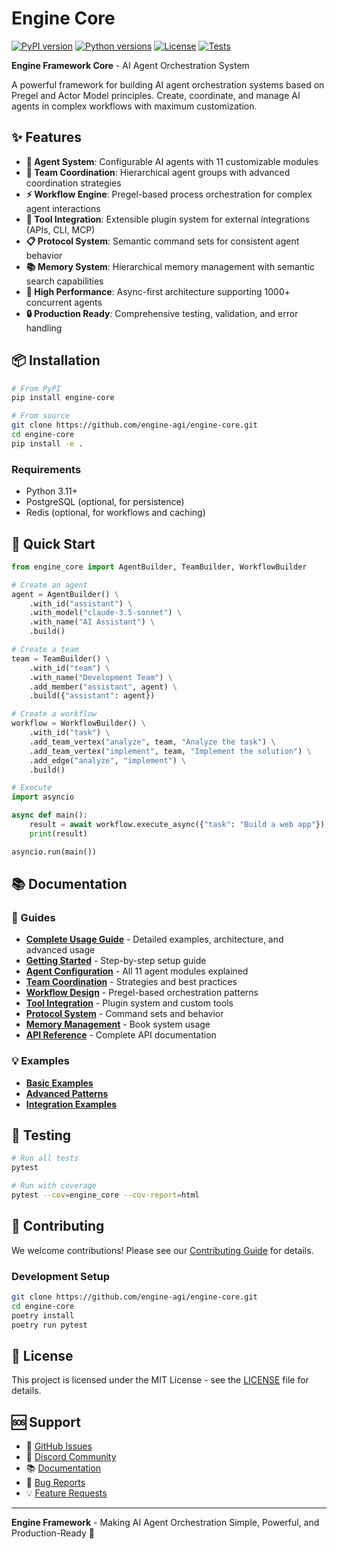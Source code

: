 # Engine Core

[![PyPI version](https://badge.fury.io/py/engine-core.svg)](https://pypi.org/project/engine-core/)
[![Python versions](https://img.shields.io/pypi/pyversions/engine-core.svg)](https://pypi.org/project/engine-core/)
[![License](https://img.shields.io/badge/License-MIT-blue.svg)](https://opensource.org/licenses/MIT)
[![Tests](https://github.com/engine-agi/engine-core/actions/workflows/tests.yml/badge.svg)](https://github.com/engine-agi/engine-core/actions)

**Engine Framework Core** - AI Agent Orchestration System

A powerful framework for building AI agent orchestration systems based on Pregel and Actor Model principles. Create, coordinate, and manage AI agents in complex workflows with maximum customization.

## ✨ Features

- **🧠 Agent System**: Configurable AI agents with 11 customizable modules
- **👥 Team Coordination**: Hierarchical agent groups with advanced coordination strategies
- **⚡ Workflow Engine**: Pregel-based process orchestration for complex agent interactions
- **🔧 Tool Integration**: Extensible plugin system for external integrations (APIs, CLI, MCP)
- **📋 Protocol System**: Semantic command sets for consistent agent behavior
- **📚 Memory System**: Hierarchical memory management with semantic search capabilities
- **🚀 High Performance**: Async-first architecture supporting 1000+ concurrent agents
- **🔒 Production Ready**: Comprehensive testing, validation, and error handling

## 📦 Installation

```bash
# From PyPI
pip install engine-core

# From source
git clone https://github.com/engine-agi/engine-core.git
cd engine-core
pip install -e .
```

### Requirements

- Python 3.11+
- PostgreSQL (optional, for persistence)
- Redis (optional, for workflows and caching)

## 🚀 Quick Start

```python
from engine_core import AgentBuilder, TeamBuilder, WorkflowBuilder

# Create an agent
agent = AgentBuilder() \
    .with_id("assistant") \
    .with_model("claude-3.5-sonnet") \
    .with_name("AI Assistant") \
    .build()

# Create a team
team = TeamBuilder() \
    .with_id("team") \
    .with_name("Development Team") \
    .add_member("assistant", agent) \
    .build({"assistant": agent})

# Create a workflow
workflow = WorkflowBuilder() \
    .with_id("task") \
    .add_team_vertex("analyze", team, "Analyze the task") \
    .add_team_vertex("implement", team, "Implement the solution") \
    .add_edge("analyze", "implement") \
    .build()

# Execute
import asyncio

async def main():
    result = await workflow.execute_async({"task": "Build a web app"})
    print(result)

asyncio.run(main())
```

## 📚 Documentation

### 📖 Guides

- **[Complete Usage Guide](USAGE.md)** - Detailed examples, architecture, and advanced usage
- **[Getting Started](docs/getting-started.md)** - Step-by-step setup guide
- **[Agent Configuration](docs/agent-configuration.md)** - All 11 agent modules explained
- **[Team Coordination](docs/team-coordination.md)** - Strategies and best practices
- **[Workflow Design](docs/workflow-design.md)** - Pregel-based orchestration patterns
- **[Tool Integration](docs/tool-integration.md)** - Plugin system and custom tools
- **[Protocol System](docs/protocol-system.md)** - Command sets and behavior
- **[Memory Management](docs/memory-management.md)** - Book system usage
- **[API Reference](docs/api-reference.md)** - Complete API documentation

### 💡 Examples

- **[Basic Examples](https://github.com/engine-agi/engine-examples/tree/main/basic)**
- **[Advanced Patterns](https://github.com/engine-agi/engine-examples/tree/main/advanced)**
- **[Integration Examples](https://github.com/engine-agi/engine-examples/tree/main/integration)**

## 🧪 Testing

```bash
# Run all tests
pytest

# Run with coverage
pytest --cov=engine_core --cov-report=html
```

## 🤝 Contributing

We welcome contributions! Please see our [Contributing Guide](CONTRIBUTING.md) for details.

### Development Setup

```bash
git clone https://github.com/engine-agi/engine-core.git
cd engine-core
poetry install
poetry run pytest
```

## 📄 License

This project is licensed under the MIT License - see the [LICENSE](LICENSE) file for details.

## 🆘 Support

- 📧 [GitHub Issues](https://github.com/engine-agi/engine-core/issues)
- 💬 [Discord Community](https://discord.gg/engine-framework)
- 📚 [Documentation](https://engine-framework.readthedocs.io/)
- 🐛 [Bug Reports](https://github.com/engine-agi/engine-core/issues/new?template=bug_report.md)
- 💡 [Feature Requests](https://github.com/engine-agi/engine-core/issues/new?template=feature_request.md)

---

**Engine Framework** - Making AI Agent Orchestration Simple, Powerful, and Production-Ready 🚀